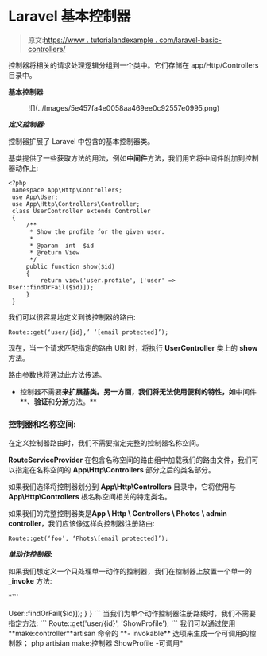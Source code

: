 # Laravel 基本控制器

> 原文:[https://www . tutorialandexample . com/laravel-basic-controllers/](https://www.tutorialandexample.com/laravel-basic-controllers/)

控制器将相关的请求处理逻辑分组到一个类中。它们存储在 app/Http/Controllers 目录中。

**基本控制器**

<figure class="wp-block-image">![](../Images/5e457fa4e0058aa469ee0c92557e0995.png)</figure>

***定义控制器:***

控制器扩展了 Laravel 中包含的基本控制器类。

基类提供了一些获取方法的用法，例如**中间件**方法，我们用它将中间件附加到控制器动作上:

```
<?php
 namespace App\Http\Controllers;
 use App\User;
 use App\Http\Controllers\Controller; 
 class UserController extends Controller
 {
     /**
      * Show the profile for the given user.
      * 
      * @param  int  $id
      * @return View
      */
     public function show($id)
     { 
         return view('user.profile', ['user' => User::findOrFail($id)]);
     }
 } 
```

我们可以很容易地定义到该控制器的路由:

```
Route::get(‘user/{id},’ ‘[email protected]’);
```

现在，当一个请求匹配指定的路由 URI 时，将执行 **UserController** 类上的 **show** 方法。

路由参数也将通过此方法传递。

*   控制器不需要**来扩展基类。另一方面，我们将无法使用便利的特性，如**中间件**、**验证**和**分派**方法。**

### 控制器和名称空间:

在定义控制器路由时，我们不需要指定完整的控制器名称空间。

**RouteServiceProvider** 在包含名称空间的路由组中加载我们的路由文件，我们可以指定在名称空间的 **App\Http\Controllers** 部分之后的类名部分。

如果我们选择将控制器划分到 **App\Http\Controllers** 目录中，它将使用与 **App\Http\Controllers** 根名称空间相关的特定类名。

如果我们的完整控制器类是**App \ Http \ Controllers \ Photos \ admin controller**，我们应该像这样向控制器注册路由:

```
Route::get(‘foo’, ‘Phots\[email protected]’);
```

***单动作控制器:***

如果我们想定义一个只处理单一动作的控制器，我们在控制器上放置一个单一的 **_invoke** 方法:

 *```
<?php
 namespace App\Http\Controllers;
 use App\User;
 use App\Http\Controllers\Controller;
 class ShowProfile extends Controller 
 {
 /**
 * Show the profile for the given user. 
 *
 * @param  int  $id
 * @return View
 */ 
 public function __invoke($id)
 {
 return view('user.profile', ['user' => User::findOrFail($id)]); 
 }
 } 
```

当我们为单个动作控制器注册路线时，我们不需要指定方法:

```
Route::get('user/{id}', 'ShowProfile');
```

我们可以通过使用**make:controller**artisan 命令的 **- invokable** 选项来生成一个可调用的控制器；

php artisian make:控制器 ShowProfile -可调用*